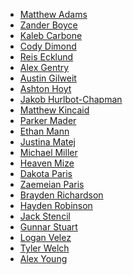 * [Matthew Adams](https://github.com/Adam1354)
* [Zander Boyce]()
* [Kaleb Carbone](https://github.com/FailFasterStudios)
* [Cody Dimond]()
* [Reis Ecklund](https://github.com/ReisEcklund)
* [Alex Gentry](https://github.com/EnumclawBorn)
* [Austin Gilweit](https://github.com/Hizix-Dreadheart)
* [Ashton Hoyt]()
* [Jakob Hurlbot-Chapman]()
* [Matthew Kincaid](https://github.com/Matthew-Kincaid)
* [Parker Mader]()
* [Ethan Mann]()
* [Justina Matej]()
* [Michael Miller]()
* [Heaven Mize](https://github.com/myZer0soul0902)
* [Dakota Paris](https://github.com/lilpeep11-1)
* [Zaemeian Paris]()
* [Brayden Richardson]()
* [Hayden Robinson](https://github.com/UnwantedGameMaker)
* [Jack Stencil](https://github.com/CarrackGames)
* [Gunnar Stuart]()
* [Logan Velez]()
* [Tyler Welch]()
* [Alex Young](https://github.com/young0904)
